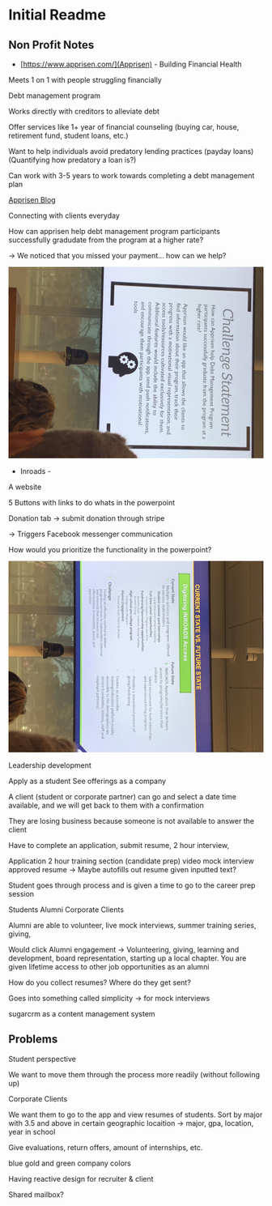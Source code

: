 # Initial Readme

## Non Profit Notes

- [https://www.apprisen.com/](Apprisen) - Building Financial Health

Meets 1 on 1 with people struggling financially

Debt management program

Works directly with creditors to alleviate debt

Offer services like 1+ year of financial counseling (buying car, house, retirement fund, student loans, etc.)

Want to help individuals avoid predatory lending practices (payday loans) (Quantifying how predatory a loan is?)

Can work with 3-5 years to work towards completing a debt management plan

[Apprisen Blog](https://www.apprisen.com/about-apprisen/media-center/the-money-minute)

Connecting with clients everyday

How can apprisen help debt management program participants successfully gradudate from the program at a higher rate?

-> We noticed that you missed your payment... how can we help?

<p align="center">
  <img src="static/apprisen.jpg" width="700px"/>
</p>

- Inroads - 

A website 

5 Buttons with links to do whats in the powerpoint

Donation tab -> submit donation through stripe



-> Triggers Facebook messenger communication

How would you prioritize the functionality in the powerpoint?

<p align="center">
  <img src="static/inroads.jpg" width="700px"/>
</p>

Leadership development


Apply as a student
See offerings as a company

A client (student or corporate partner) can go and select a date time available, and we will get back to them with a confirmation


They are losing business because someone is not available to answer the client

Have to complete an application, submit resume, 2 hour interview, 

Application
2 hour training section (candidate prep)
video mock interview
approved resume -> Maybe autofills out resume given inputted text?

Student goes through process and is given a time to go to the career prep session

Students
Alumni
Corporate Clients


Alumni are able to volunteer, live mock interviews, summer training series, giving, 

Would click Alumni engagement -> Volunteering, giving, learning and development, board representation, starting up a local chapter.  You are given lifetime access to other job opportunities as an alumni

How do you collect resumes?  Where do they get sent?

Goes into something called simplicity -> for mock interviews

sugarcrm as a content management system


## Problems

Student perspective

We want to move them through the process more readily (without following up)

Corporate Clients

We want them to go to the app and view resumes of students.  Sort by major with 3.5 and above in certain geographic locaition -> major, gpa, location, year in school

Give evaluations, return offers, amount of internships, etc.

blue gold and green company colors

Having reactive design for recruiter & client

Shared mailbox?